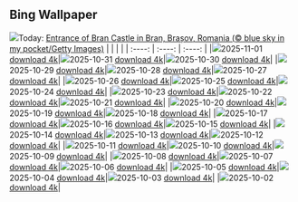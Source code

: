 ## Bing Wallpaper
![](./wallpaper/2025-11-01.jpg)Today: [Entrance of Bran Castle in Bran, Brașov, Romania (© blue sky in my pocket/Getty Images)](./wallpaper/2025-11-01.jpg)
|      |      |      |
| :----: | :----: | :----: |
|![](./wallpaper/2025-11-01_sm.jpg)2025-11-01 [download 4k](./wallpaper/2025-11-01.jpg)|![](./wallpaper/2025-10-31_sm.jpg)2025-10-31 [download 4k](./wallpaper/2025-10-31.jpg)|![](./wallpaper/2025-10-30_sm.jpg)2025-10-30 [download 4k](./wallpaper/2025-10-30.jpg)|
|![](./wallpaper/2025-10-29_sm.jpg)2025-10-29 [download 4k](./wallpaper/2025-10-29.jpg)|![](./wallpaper/2025-10-28_sm.jpg)2025-10-28 [download 4k](./wallpaper/2025-10-28.jpg)|![](./wallpaper/2025-10-27_sm.jpg)2025-10-27 [download 4k](./wallpaper/2025-10-27.jpg)|
|![](./wallpaper/2025-10-26_sm.jpg)2025-10-26 [download 4k](./wallpaper/2025-10-26.jpg)|![](./wallpaper/2025-10-25_sm.jpg)2025-10-25 [download 4k](./wallpaper/2025-10-25.jpg)|![](./wallpaper/2025-10-24_sm.jpg)2025-10-24 [download 4k](./wallpaper/2025-10-24.jpg)|
|![](./wallpaper/2025-10-23_sm.jpg)2025-10-23 [download 4k](./wallpaper/2025-10-23.jpg)|![](./wallpaper/2025-10-22_sm.jpg)2025-10-22 [download 4k](./wallpaper/2025-10-22.jpg)|![](./wallpaper/2025-10-21_sm.jpg)2025-10-21 [download 4k](./wallpaper/2025-10-21.jpg)|
|![](./wallpaper/2025-10-20_sm.jpg)2025-10-20 [download 4k](./wallpaper/2025-10-20.jpg)|![](./wallpaper/2025-10-19_sm.jpg)2025-10-19 [download 4k](./wallpaper/2025-10-19.jpg)|![](./wallpaper/2025-10-18_sm.jpg)2025-10-18 [download 4k](./wallpaper/2025-10-18.jpg)|
|![](./wallpaper/2025-10-17_sm.jpg)2025-10-17 [download 4k](./wallpaper/2025-10-17.jpg)|![](./wallpaper/2025-10-16_sm.jpg)2025-10-16 [download 4k](./wallpaper/2025-10-16.jpg)|![](./wallpaper/2025-10-15_sm.jpg)2025-10-15 [download 4k](./wallpaper/2025-10-15.jpg)|
|![](./wallpaper/2025-10-14_sm.jpg)2025-10-14 [download 4k](./wallpaper/2025-10-14.jpg)|![](./wallpaper/2025-10-13_sm.jpg)2025-10-13 [download 4k](./wallpaper/2025-10-13.jpg)|![](./wallpaper/2025-10-12_sm.jpg)2025-10-12 [download 4k](./wallpaper/2025-10-12.jpg)|
|![](./wallpaper/2025-10-11_sm.jpg)2025-10-11 [download 4k](./wallpaper/2025-10-11.jpg)|![](./wallpaper/2025-10-10_sm.jpg)2025-10-10 [download 4k](./wallpaper/2025-10-10.jpg)|![](./wallpaper/2025-10-09_sm.jpg)2025-10-09 [download 4k](./wallpaper/2025-10-09.jpg)|
|![](./wallpaper/2025-10-08_sm.jpg)2025-10-08 [download 4k](./wallpaper/2025-10-08.jpg)|![](./wallpaper/2025-10-07_sm.jpg)2025-10-07 [download 4k](./wallpaper/2025-10-07.jpg)|![](./wallpaper/2025-10-06_sm.jpg)2025-10-06 [download 4k](./wallpaper/2025-10-06.jpg)|
|![](./wallpaper/2025-10-05_sm.jpg)2025-10-05 [download 4k](./wallpaper/2025-10-05.jpg)|![](./wallpaper/2025-10-04_sm.jpg)2025-10-04 [download 4k](./wallpaper/2025-10-04.jpg)|![](./wallpaper/2025-10-03_sm.jpg)2025-10-03 [download 4k](./wallpaper/2025-10-03.jpg)|
|![](./wallpaper/2025-10-02_sm.jpg)2025-10-02 [download 4k](./wallpaper/2025-10-02.jpg)|